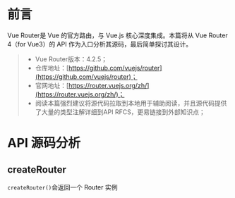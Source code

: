 # 前言

Vue Router是 Vue 的官方路由，与 Vue.js 核心深度集成。本篇将从 Vue Router 4（for Vue3）的 API 作为入口分析其源码，最后简单探讨其设计。

> - Vue Router版本：4.2.5；
> - 仓库地址：[https://github.com/vuejs/router](https://github.com/vuejs/router)；
> - 官网地址：[https://router.vuejs.org/zh/](https://router.vuejs.org/zh/)；
> - 阅读本篇强烈建议将源代码拉取到本地用于辅助阅读，并且源代码提供了大量的类型注解详细到API RFCS，更易链接到外部知识点；

# API 源码分析

## createRouter

`createRouter()`会返回一个 Router 实例